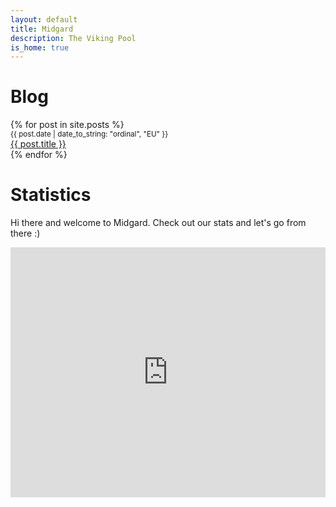 ```yaml
---
layout: default
title: Midgard
description: The Viking Pool
is_home: true
---
```


# Blog
<section>
  {% for post in site.posts %}
    <div>
      <small>{{ post.date | date_to_string: "ordinal", "EU" }}</small><br/>
  	  <a href="{{ post.url }}">{{ post.title }}</a><br/>
    </div>
  {% endfor %}
</section>

# Statistics

Hi there and welcome to Midgard. Check out our stats and let's go from there :)

<section>
	<iframe 
    width="100%" 
    height="400" 
    frameborder="0" 
    src="https://js.adapools.org/widget.html?pool=edbf17f6796a0434a8269f000cf2cba87452abf39c9967c8a318f456">
    <a href="https://adapools.org/pool/edbf17f6796a0434a8269f000cf2cba87452abf39c9967c8a318f456">Detail</a>
  </iframe>
</section>
